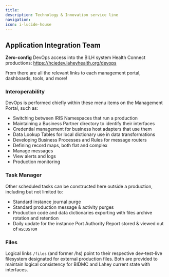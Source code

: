 ```yaml
---
title: 
description: Technology & Innovation service line
navigation: 
icon: i-lucide-house
---
```


## Application Integration Team
<b>Zero-config</b> DevOps access into the BILH system Health Connect productions:
https://hciedev.laheyhealth.org/devops

From there are all the relevant links to each management portal, dashboards, tools, and more!

### Interoperability
DevOps is performed chiefly within these menu items on the Management Portal, such as:
- Switching between IRIS Namespaces that run a production
- Maintaining a Business Partner directory to identify their interfaces
- Credential management for business host adapters that use them
- Data Lookup Tables for local dictionary use in data transformations
- Developing Business Processes and Rules for message routers
- Defining record maps, both flat and complex
- Manage messages
- View alerts and logs
- Production monitoring

### Task Manager
Other scheduled tasks can be constructed here outside a production, including but not limited to:
- Standard instance journal purge
- Standard production message & activity purges
- Production code and data dictionaries exporting with files archive rotation and retention
- Daily update for the instance Port Authority Report stored & viewed out of `HSCUSTOM`

### Files
Logical links `/files` (and former /hs) point to their respective dev-test-live filesystem designated for external production files. Both are provided to maintain logical consistency for BIDMC and Lahey current state with interfaces.

